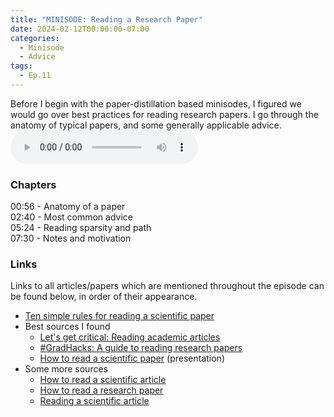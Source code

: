 ```yaml
---
title: "MINISODE: Reading a Research Paper"
date: 2024-02-12T00:00:00-07:00
categories:
  - Minisode
  - Advice
tags:
  - Ep.11
---  
```


Before I begin with the paper-distillation based minisodes, I figured we would go over best practices for reading research papers. I go through the anatomy of typical papers, and some generally applicable advice.
<audio controls>
<source src="https://into-ai-safety.github.io/assets\audio\into-ai-safety_ep.11.mp3" type="audio/mp3">
</audio>

### Chapters

00:56 - Anatomy of a paper<br>
02:40 - Most common advice<br>
05:24 - Reading sparsity and path<br>
07:30 - Notes and motivation

### Links

Links to all articles/papers which are mentioned throughout the episode can be found below, in order of their appearance.
- <a href="https://www.ncbi.nlm.nih.gov/pmc/articles/PMC7392212/" target="_blank" rel="noreferrer noopener">Ten simple rules for reading a scientific paper</a>
- Best sources I found
  - <a href="https://subjectguides.york.ac.uk/critical/articles" target="_blank" rel="noreferrer noopener">Let's get critical: Reading academic articles</a>
  - <a href="https://www.scientifica.uk.com/neurowire/gradhacks-a-guide-to-reading-research-papers" target="_blank" rel="noreferrer noopener">#GradHacks: A guide to reading research papers</a>
  - <a href="https://www.lib.purdue.edu/sites/default/files/libraries/engr/Tutorials/Newest%20Scientific%20Paper.pdf" target="_blank" rel="noreferrer noopener">How to read a scientific paper</a> (presentation)
- Some more sources
  - <a href="https://www.owlnet.rice.edu/~cainproj/courses/HowToReadSciArticle.pdf" target="_blank" rel="noreferrer noopener">How to read a scientific article</a>
  - <a href="https://www.eecs.harvard.edu/~michaelm/postscripts/ReadPaper.pdf" target="_blank" rel="noreferrer noopener">How to read a research paper</a>
  - <a href="https://resources.nu.edu/researchprocess/readingscientificarticle" target="_blank" rel="noreferrer noopener">Reading a scientific article</a>

<!-- end of the list -->
